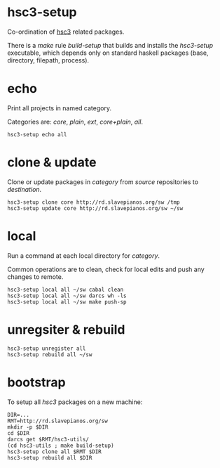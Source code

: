 # hsc3-setup

Co-ordination of [hsc3](http://rd.slavepianos.org/t/hsc3) related packages.

There is a _make_ rule _build-setup_ that builds and installs the
_hsc3-setup_ executable, which depends only on standard haskell
packages (base, directory, filepath, process).

# echo

Print all projects in named category.

Categories are: _core_, _plain_, _ext_, _core+plain_, _all_.

~~~~
hsc3-setup echo all
~~~~

# clone & update

Clone or update packages in _category_ from _source_ repositories to _destination_.

~~~~
hsc3-setup clone core http://rd.slavepianos.org/sw /tmp
hsc3-setup update core http://rd.slavepianos.org/sw ~/sw
~~~~

# local

Run a command at each local directory for _category_.

Common operations are to clean, check for local edits and push any changes to remote.

~~~~
hsc3-setup local all ~/sw cabal clean
hsc3-setup local all ~/sw darcs wh -ls
hsc3-setup local all ~/sw make push-sp
~~~~

# unregsiter & rebuild

~~~~
hsc3-setup unregister all
hsc3-setup rebuild all ~/sw
~~~~

# bootstrap

To setup all _hsc3_ packages on a new machine:

~~~~
DIR=...
RMT=http://rd.slavepianos.org/sw
mkdir -p $DIR
cd $DIR
darcs get $RMT/hsc3-utils/
(cd hsc3-utils ; make build-setup)
hsc3-setup clone all $RMT $DIR
hsc3-setup rebuild all $DIR
~~~~
